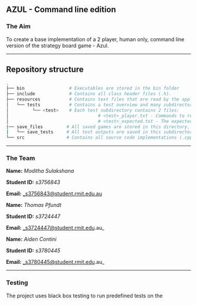 ## AZUL - Command line edition

### The Aim
To create a base implementation of a 2 player, human only, command line version of the strategy board game - Azul.

---
## Repository structure
``` sh
.
├── bin                 # Executables are stored in the bin folder
├── include             # Contains all class header files (.h).
├── resources           # Contains text files that are read by the application, i.e. help, rules and credits
│   └── tests           # Contains a test overview and many subdirectories for black box testing.
│         └── <test>    # Each test subdirectory contains 2 files:
│                                  # <test>_player.txt - Commands to redirect as input into the application.
│                                  # <test>_expected.txt - The expected output of the test.
|── save_files         # All saved games are stored in this directory, including inputs to be loaded for testing.
|   └── save_tests     # All test outputs are saved in this subdirectory.
└── src                # Contains all source code implementations (.cpp) for the game.
```

---
### The Team
**Name:** _Moditha Sulakshana_

**Student ID:** _s3756843_

**Email:** _s3756843@student.rmit.edu.au

**Name:** _Thomas Pfundt_

**Student ID:** _s3724447_

**Email:** _s3724447@student.rmit.edu.au_

**Name:** _Aiden Contini_

**Student ID:** _s3780445_

**Email:** _s3780445@student.rmit.edu.au_

---
### Testing
The project uses black box testing to run predefined tests on the 
